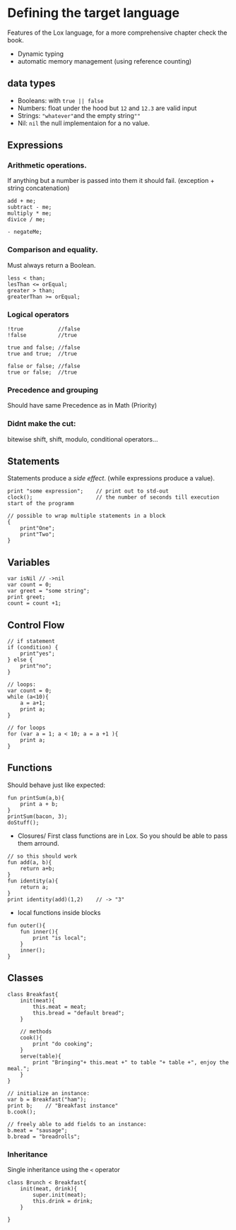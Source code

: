 # Defining the target language
Features of the Lox language, for a more comprehensive chapter check the book.

- Dynamic typing
- automatic memory management (using reference counting)

## data types
- Booleans: with `true || false`
- Numbers: float under the hood but `12` and `12.3` are valid input
- Strings: `"whatever"`and the empty string`""`
- Nil: `nil` the null implementaion for a no value.

## Expressions
### Arithmetic operations. 
If anything but a number is passed into them it should fail. (exception + string concatenation)
```
add + me;
subtract - me;
multiply * me;
divice / me;

- negateMe;
```
### Comparison and equality. 
Must always return a Boolean.
```
less < than;
lesThan <= orEqual;
greater > than;
greaterThan >= orEqual;
```
### Logical operators
```
!true           //false
!false          //true

true and false; //false
true and true;  //true

false or false; //false
true or false;  //true
```
### Precedence and grouping
Should have same Precedence as in Math (Priority)

### Didnt make the cut:
bitewise shift, shift, modulo, conditional operators...

## Statements
Statements produce a *side effect*. (while expressions produce a value).

```
print "some expression";    // print out to std-out
clock();                    // the number of seconds till execution start of the programm

// possible to wrap multiple statements in a block
{
    print"One";
    print"Two";
}
```

## Variables
```
var isNil // ->nil
var count = 0;
var greet = "some string";
print greet;
count = count +1;
```

## Control Flow
```
// if statement
if (condition) {
    print"yes";
} else {
    print"no";
}

// loops:
var count = 0;
while (a<10){
    a = a+1;
    print a;
}

// for loops
for (var a = 1; a < 10; a = a +1 ){
    print a;
}
```

## Functions
Should behave just like expected:
```
fun printSum(a,b){
    print a + b;
}
printSum(bacon, 3);
doStuff();
```
- Closures/ First class functions are in Lox. So you should be able to pass them arround.
```
// so this should work
fun add(a, b){
    return a+b;
}
fun identity(a){
    return a;
}
print identity(add)(1,2)    // -> "3"
```
-  local functions inside blocks
```
fun outer(){
    fun inner(){
        print "is local";
    }
    inner();
}
```

## Classes
```
class Breakfast{
    init(meat){
        this.meat = meat;
        this.bread = "default bread";
    }

    // methods
    cook(){
        print "do cooking";
    }
    serve(table){
        print "Bringing"+ this.meat +" to table "+ table +", enjoy the meal.";
    }
}

// initialize an instance:
var b = Breakfast("ham");
print b;    // "Breakfast instance"
b.cook();

// freely able to add fields to an instance:
b.meat = "sausage";
b.bread = "breadrolls";
```

### Inheritance
Single inheritance using the `<` operator
```
class Brunch < Breakfast{
    init(meat, drink){
        super.init(meat);
        this.drink = drink;
    }

}
```